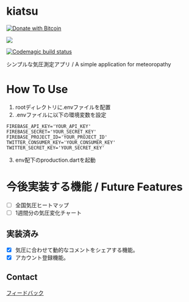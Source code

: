 # kiatsu

[![Donate with Bitcoin](https://en.cryptobadges.io/badge/micro/3LrRRh3Tz49AmEFwpmF5gt7rXgzyXMGsuV)](https://en.cryptobadges.io/donate/3LrRRh3Tz49AmEFwpmF5gt7rXgzyXMGsuV)

<img src="https://github.com/higedamc/kiatsu/blob/master/screenshots/IMG_2924.jpg">

[![Codemagic build status](https://api.codemagic.io/apps/609f571800a2d305209fe46d/609f571800a2d305209fe46c/status_badge.svg)](https://codemagic.io/apps/609f571800a2d305209fe46d/609f571800a2d305209fe46c/latest_build)

シンプルな気圧測定アプリ / A simple application for meteoropathy

# How To Use

1. rootディレクトリに.envファイルを配置
2. .envファイルに以下の環境変数を設定

```
FIREBASE_API_KEY='YOUR_API_KEY'
FIREBASE_SECRET='YOUR_SECRET_KEY'
FIREBASE_PROJECT_ID='YOUR_PROJECT_ID'
TWITTER_CONSUMER_KEY='YOUR_CONSUMER_KEY'
TWITTER_SECRET_KEY='YOUR_SECRET_KEY'
```
3. env配下のproduction.dartを起動

# 今後実装する機能 / Future Features

- [ ] 全国気圧ヒートマップ
- [ ] 1週間分の気圧変化チャート

## 実装済み
- [x] 気圧に合わせて動的なコメントをシェアする機能。
- [x] アカウント登録機能。

## Contact

[フィードバック](<mailto:jstache@tutanota.com>)
